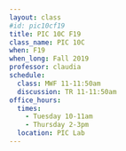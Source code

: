 ```yaml
---
layout: class
#id: pic10cf19
title: PIC 10C F19
class_name: PIC 10C
when: F19
when_long: Fall 2019
professor: claudia
schedule:
  class: MWF 11-11:50am
  discussion: TR 11-11:50am
office_hours: 
  times:
    - Tuesday 10-11am
    - Thursday 2-3pm
  location: PIC Lab
---
```


<!--
<h1>
{{ page.class_name }}, {{ page.when_long }}
</h1>
-->
